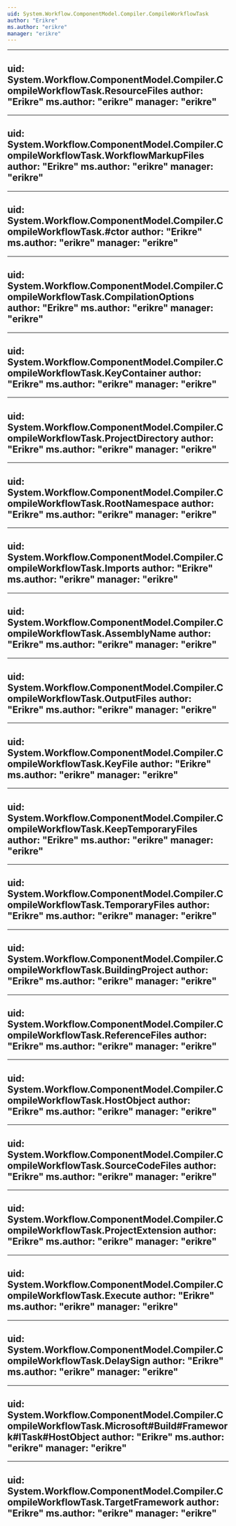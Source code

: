```yaml
---
uid: System.Workflow.ComponentModel.Compiler.CompileWorkflowTask
author: "Erikre"
ms.author: "erikre"
manager: "erikre"
---
```


---
uid: System.Workflow.ComponentModel.Compiler.CompileWorkflowTask.ResourceFiles
author: "Erikre"
ms.author: "erikre"
manager: "erikre"
---

---
uid: System.Workflow.ComponentModel.Compiler.CompileWorkflowTask.WorkflowMarkupFiles
author: "Erikre"
ms.author: "erikre"
manager: "erikre"
---

---
uid: System.Workflow.ComponentModel.Compiler.CompileWorkflowTask.#ctor
author: "Erikre"
ms.author: "erikre"
manager: "erikre"
---

---
uid: System.Workflow.ComponentModel.Compiler.CompileWorkflowTask.CompilationOptions
author: "Erikre"
ms.author: "erikre"
manager: "erikre"
---

---
uid: System.Workflow.ComponentModel.Compiler.CompileWorkflowTask.KeyContainer
author: "Erikre"
ms.author: "erikre"
manager: "erikre"
---

---
uid: System.Workflow.ComponentModel.Compiler.CompileWorkflowTask.ProjectDirectory
author: "Erikre"
ms.author: "erikre"
manager: "erikre"
---

---
uid: System.Workflow.ComponentModel.Compiler.CompileWorkflowTask.RootNamespace
author: "Erikre"
ms.author: "erikre"
manager: "erikre"
---

---
uid: System.Workflow.ComponentModel.Compiler.CompileWorkflowTask.Imports
author: "Erikre"
ms.author: "erikre"
manager: "erikre"
---

---
uid: System.Workflow.ComponentModel.Compiler.CompileWorkflowTask.AssemblyName
author: "Erikre"
ms.author: "erikre"
manager: "erikre"
---

---
uid: System.Workflow.ComponentModel.Compiler.CompileWorkflowTask.OutputFiles
author: "Erikre"
ms.author: "erikre"
manager: "erikre"
---

---
uid: System.Workflow.ComponentModel.Compiler.CompileWorkflowTask.KeyFile
author: "Erikre"
ms.author: "erikre"
manager: "erikre"
---

---
uid: System.Workflow.ComponentModel.Compiler.CompileWorkflowTask.KeepTemporaryFiles
author: "Erikre"
ms.author: "erikre"
manager: "erikre"
---

---
uid: System.Workflow.ComponentModel.Compiler.CompileWorkflowTask.TemporaryFiles
author: "Erikre"
ms.author: "erikre"
manager: "erikre"
---

---
uid: System.Workflow.ComponentModel.Compiler.CompileWorkflowTask.BuildingProject
author: "Erikre"
ms.author: "erikre"
manager: "erikre"
---

---
uid: System.Workflow.ComponentModel.Compiler.CompileWorkflowTask.ReferenceFiles
author: "Erikre"
ms.author: "erikre"
manager: "erikre"
---

---
uid: System.Workflow.ComponentModel.Compiler.CompileWorkflowTask.HostObject
author: "Erikre"
ms.author: "erikre"
manager: "erikre"
---

---
uid: System.Workflow.ComponentModel.Compiler.CompileWorkflowTask.SourceCodeFiles
author: "Erikre"
ms.author: "erikre"
manager: "erikre"
---

---
uid: System.Workflow.ComponentModel.Compiler.CompileWorkflowTask.ProjectExtension
author: "Erikre"
ms.author: "erikre"
manager: "erikre"
---

---
uid: System.Workflow.ComponentModel.Compiler.CompileWorkflowTask.Execute
author: "Erikre"
ms.author: "erikre"
manager: "erikre"
---

---
uid: System.Workflow.ComponentModel.Compiler.CompileWorkflowTask.DelaySign
author: "Erikre"
ms.author: "erikre"
manager: "erikre"
---

---
uid: System.Workflow.ComponentModel.Compiler.CompileWorkflowTask.Microsoft#Build#Framework#ITask#HostObject
author: "Erikre"
ms.author: "erikre"
manager: "erikre"
---

---
uid: System.Workflow.ComponentModel.Compiler.CompileWorkflowTask.TargetFramework
author: "Erikre"
ms.author: "erikre"
manager: "erikre"
---
